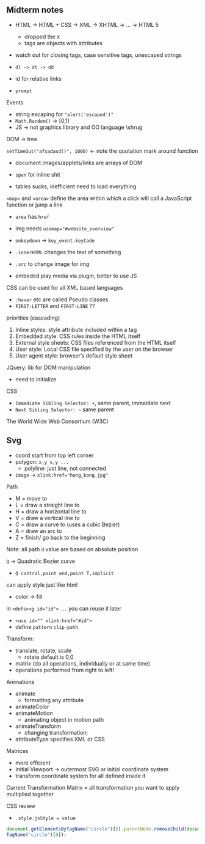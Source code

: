 ## Midterm notes

- HTML -> HTML + CSS -> XML -> XHTML -> ... -> HTML 5
  - dropped the `X`
  - tags are objects with attributes

- watch out for closing tags, case sensitive tags, unescaped strings

- `dl -> dt -> dd`

- id for relative links

- `prompt`

Events
- string escaping for `"alert('escaped')"`
- `Math.Random()` -> [0,1)
- JS -> not graphics library and OO language \shrug

DOM -> tree

`setTimeOut("afsadasd()", 1000)` <- note the quotation mark around function

- document.images/applets/links are arrays of DOM

- `span` for inline shit

- tables sucks, inefficient need to load everything

`<map>` and `<area>` define the area within which a click will call a JavaScript function or jump a link
- `area` has `href`
- img needs `usemap="#website_overview"`

- `onkeydown` -> `key_event.keyCode`


- `.innerHTML` changes the text of something
- `.src` to change image for img

- embeded play media via plugin, better to use JS


CSS can be used for all XML based languages
- `:hover` etc are called Pseudo classes
- `FIRST-LETTER` and `FIRST-LINE` ??


priorities (cascading)
1. Inline styles: style attribute included within a tag
2. Embedded style: CSS rules inside the HTML itself
3. External style sheets: CSS files referenced from the HTML itself
4. User style: Local CSS file specified by the user on the browser
5. User agent style: browser’s default style sheet

JQuery: lib for DOM manipulation
- need to initialize

CSS
- `Immediate Sibling Selector: +`, same parent, immeidate next
- `Next Sibling Selector: ~` same parent

The World Wide Web Consortium (W3C)

## Svg
- coord start from top left corner
- polygon: `x,y x,y ...`
  - polyline: just line, not connected
- `image` -> `xlink:href="hong_kong.jpg"`

Path
- M = move to
- L = draw a straight line to
- H = draw a horizontal line to
- V = draw a vertical line to
- C = draw a curve to (uses a cubic Bezier)
- A = draw an arc to
- Z = finish/ go back to the beginning

Note: all path `d` value are based on absolute position

`Q` -> Quadratic Bezier curve
- `Q control,point end,point T,implicit`

can apply style just like html
- color -> fill

in `<defs><g id="id">...` you can reuse it later
- `<use id="" xlink:href="#id">`
- define `pattern` `clip-path`

Transform:
- translate, rotate, scale
  - rotate default is 0,0
- matrix (do all operations, individually or at same time)
- operations performed from right to left!

Animations
- animate
  - formatting any attribute
- animateColor
- animateMotion
  - animating object in motion path
- animateTransform
  - changing transformation;
- attributeType specifies XML or CSS


Matrices
- more efficient
- Initial Viewport -> outermost SVG or initial coordinate system
- transform coordinate system for all defined inside it

Current Transformation Matrix = all transformation you want to apply multiplied together


CSS review
- `.style.jsStyle = value`


```js
document.getElementsByTagName("circle")[0].parentNode.removeChild(document.getElementsBy
TagName("circle")[0]);
```